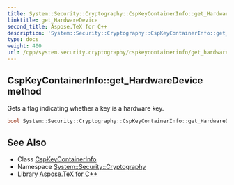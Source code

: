```yaml
---
title: System::Security::Cryptography::CspKeyContainerInfo::get_HardwareDevice method
linktitle: get_HardwareDevice
second_title: Aspose.TeX for C++
description: 'System::Security::Cryptography::CspKeyContainerInfo::get_HardwareDevice method. Gets a flag indicating whether a key is a hardware key in C++.'
type: docs
weight: 400
url: /cpp/system.security.cryptography/cspkeycontainerinfo/get_hardwaredevice/
---
```

## CspKeyContainerInfo::get_HardwareDevice method


Gets a flag indicating whether a key is a hardware key.

```cpp
bool System::Security::Cryptography::CspKeyContainerInfo::get_HardwareDevice() const
```

## See Also

* Class [CspKeyContainerInfo](../)
* Namespace [System::Security::Cryptography](../../)
* Library [Aspose.TeX for C++](../../../)
